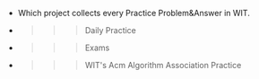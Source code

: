 - Which project collects every Practice Problem&Answer in WIT.
- >>>Daily Practice
- >>>Exams
- >>>WIT's Acm Algorithm Association Practice
